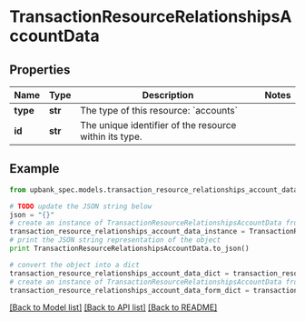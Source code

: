 # TransactionResourceRelationshipsAccountData


## Properties

Name | Type | Description | Notes
------------ | ------------- | ------------- | -------------
**type** | **str** | The type of this resource: &#x60;accounts&#x60; | 
**id** | **str** | The unique identifier of the resource within its type.  | 

## Example

```python
from upbank_spec.models.transaction_resource_relationships_account_data import TransactionResourceRelationshipsAccountData

# TODO update the JSON string below
json = "{}"
# create an instance of TransactionResourceRelationshipsAccountData from a JSON string
transaction_resource_relationships_account_data_instance = TransactionResourceRelationshipsAccountData.from_json(json)
# print the JSON string representation of the object
print TransactionResourceRelationshipsAccountData.to_json()

# convert the object into a dict
transaction_resource_relationships_account_data_dict = transaction_resource_relationships_account_data_instance.to_dict()
# create an instance of TransactionResourceRelationshipsAccountData from a dict
transaction_resource_relationships_account_data_form_dict = transaction_resource_relationships_account_data.from_dict(transaction_resource_relationships_account_data_dict)
```
[[Back to Model list]](../README.md#documentation-for-models) [[Back to API list]](../README.md#documentation-for-api-endpoints) [[Back to README]](../README.md)


